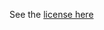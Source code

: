 See the [license here](https://papapeacockstorage.z13.web.core.windows.net/about/contributing.html)
